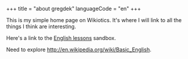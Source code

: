+++
title = "about gregdek"
languageCode = "en"
+++

This is my simple home page on Wikiotics. It's where I will link to all
the things I think are interesting.

Here's a link to the [English lessons](/en/English_lessons) sandbox.

Need to explore <http://en.wikipedia.org/wiki/Basic_English>.
